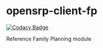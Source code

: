 # opensrp-client-fp

[![Codacy Badge](https://api.codacy.com/project/badge/Grade/f60d6a508300416bb574d288c7ccdbbd)](https://app.codacy.com/gh/OpenSRP/opensrp-client-fp?utm_source=github.com&utm_medium=referral&utm_content=OpenSRP/opensrp-client-fp&utm_campaign=Badge_Grade_Dashboard)

Reference Family Planning module
